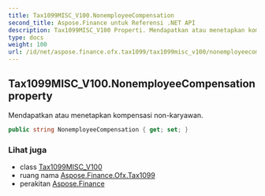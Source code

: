 ```yaml
---
title: Tax1099MISC_V100.NonemployeeCompensation
second_title: Aspose.Finance untuk Referensi .NET API
description: Tax1099MISC_V100 Properti. Mendapatkan atau menetapkan kompensasi nonkaryawan.
type: docs
weight: 100
url: /id/net/aspose.finance.ofx.tax1099/tax1099misc_v100/nonemployeecompensation/
---
```

## Tax1099MISC_V100.NonemployeeCompensation property

Mendapatkan atau menetapkan kompensasi non-karyawan.

```csharp
public string NonemployeeCompensation { get; set; }
```

### Lihat juga

* class [Tax1099MISC_V100](../)
* ruang nama [Aspose.Finance.Ofx.Tax1099](../../tax1099misc_v100/)
* perakitan [Aspose.Finance](../../../)


